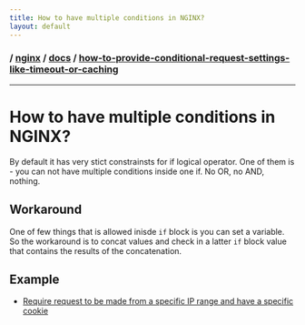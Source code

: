 ```yaml
---
title: How to have multiple conditions in NGINX?
layout: default
---
```


### / [nginx](./../../) / [docs](./../) / [how-to-provide-conditional-request-settings-like-timeout-or-caching](./)

-----------------------------------------------------------------------------------

# How to have multiple conditions in NGINX?

By default it has very stict constrainsts for if logical operator. One of them
is - you can not have multiple conditions inside one if. No OR, no AND, nothing.

## Workaround
One of few things that is allowed inisde `if` block is you can set a variable.
So the workaround is to concat values and check in a latter `if` block value 
that contains the results of the concatenation.

## Example
* [Require request to be made from a specific IP range and have a specific cookie](examples/require-request-to-be-made-from-a-specific-IP-range-and-have-a-specific-cookie.md)